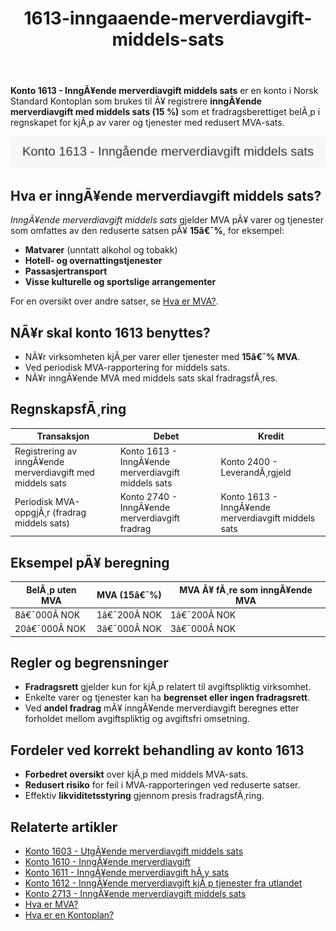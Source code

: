﻿---
title: "1613-inngaaende-merverdiavgift-middels-sats"
meta_title: "1613-inngaaende-merverdiavgift-middels-sats"
meta_description: '**Konto 1613 - InngÃ¥ende merverdiavgift middels sats** er en konto i Norsk Standard Kontoplan som brukes til Ã¥ registrere **inngÃ¥ende merverdiavgift med midd...'
slug: 1613-inngaaende-merverdiavgift-middels-sats
type: blog
layout: pages/single
---

**Konto 1613 - InngÃ¥ende merverdiavgift middels sats** er en konto i Norsk Standard Kontoplan som brukes til Ã¥ registrere **inngÃ¥ende merverdiavgift med middels sats (15 %)** som et fradragsberettiget belÃ¸p i regnskapet for kjÃ¸p av varer og tjenester med redusert MVA-sats.

![Illustrasjon av konto 1613 InngÃ¥ende merverdiavgift middels sats](1613-inngaaende-merverdiavgift-middels-sats-image.svg)

## Hva er inngÃ¥ende merverdiavgift middels sats?

*InngÃ¥ende merverdiavgift middels sats* gjelder MVA pÃ¥ varer og tjenester som omfattes av den reduserte satsen pÃ¥ **15â€¯%**, for eksempel:

* **Matvarer** (unntatt alkohol og tobakk)
* **Hotell- og overnattingstjenester**
* **Passasjertransport**
* **Visse kulturelle og sportslige arrangementer**

For en oversikt over andre satser, se [Hva er MVA?](/blogs/regnskap/hva-er-moms-mva "Hva er MVA? MVA-regnskapsfÃ¸ring og merverdiavgift").

## NÃ¥r skal konto 1613 benyttes?

* NÃ¥r virksomheten kjÃ¸per varer eller tjenester med **15â€¯% MVA**.
* Ved periodisk MVA-rapportering for middels sats.
* NÃ¥r inngÃ¥ende MVA med middels sats skal fradragsfÃ¸res.

## RegnskapsfÃ¸ring

| Transaksjon                                                       | Debet                                                  | Kredit                                                |
|-------------------------------------------------------------------|--------------------------------------------------------|-------------------------------------------------------|
| Registrering av inngÃ¥ende merverdiavgift med middels sats         | Konto 1613 - InngÃ¥ende merverdiavgift middels sats      | Konto 2400 - LeverandÃ¸rgjeld                          |
| Periodisk MVA-oppgjÃ¸r (fradrag middels sats)                      | Konto 2740 - InngÃ¥ende merverdiavgift fradrag          | Konto 1613 - InngÃ¥ende merverdiavgift middels sats     |

## Eksempel pÃ¥ beregning

| BelÃ¸p uten MVA   | MVA (15â€¯%)  | MVA Ã¥ fÃ¸re som inngÃ¥ende MVA |
|------------------|-------------|-------------------------------|
| 8â€¯000Â NOK        | 1â€¯200Â NOK   | 1â€¯200Â NOK                    |
| 20â€¯000Â NOK       | 3â€¯000Â NOK   | 3â€¯000Â NOK                    |

## Regler og begrensninger

* **Fradragsrett** gjelder kun for kjÃ¸p relatert til avgiftspliktig virksomhet.
* Enkelte varer og tjenester kan ha **begrenset eller ingen fradragsrett**.
* Ved **andel fradrag** mÃ¥ inngÃ¥ende merverdiavgift beregnes etter forholdet mellom avgiftspliktig og avgiftsfri omsetning.

## Fordeler ved korrekt behandling av konto 1613

* **Forbedret oversikt** over kjÃ¸p med middels MVA-sats.
* **Redusert risiko** for feil i MVA-rapporteringen ved reduserte satser.
* Effektiv **likviditetsstyring** gjennom presis fradragsfÃ¸ring.

## Relaterte artikler

* [Konto 1603 - UtgÃ¥ende merverdiavgift middels sats](/blogs/kontoplan/1603-utgaende-merverdiavgift-middels-sats "Konto 1603 - UtgÃ¥ende merverdiavgift middels sats")
* [Konto 1610 - InngÃ¥ende merverdiavgift](/blogs/kontoplan/1610-inngaaende-merverdiavgift "Konto 1610 - InngÃ¥ende merverdiavgift")
* [Konto 1611 - InngÃ¥ende merverdiavgift hÃ¸y sats](/blogs/kontoplan/1611-inngaaende-merverdiavgift-hoy-sats "Konto 1611 - InngÃ¥ende merverdiavgift hÃ¸y sats")
* [Konto 1612 - InngÃ¥ende merverdiavgift kjÃ¸p tjenester fra utlandet](/blogs/kontoplan/1612-inngaaende-merverdiavgift-kjop-tjen-fra-utlandet "Konto 1612 - InngÃ¥ende merverdiavgift kjÃ¸p tjenester fra utlandet")
* [Konto 2713 - InngÃ¥ende merverdiavgift middels sats](/blogs/kontoplan/2713-inngaaende-merverdiavgift-middels-sats "Konto 2713 - InngÃ¥ende merverdiavgift middels sats")
* [Hva er MVA?](/blogs/regnskap/hva-er-moms-mva "Hva er MVA? MVA-regnskapsfÃ¸ring og merverdiavgift")
* [Hva er en Kontoplan?](/blogs/regnskap/hva-er-kontoplan "Hva er en Kontoplan? Komplett Guide til Kontoplaner i Norsk Regnskap")
